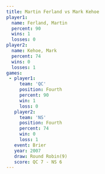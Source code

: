 ```yaml
---
title: Martin Ferland vs Mark Kehoe
player1:               
  name: Ferland, Martin
  percent: 90          
  wins: 1              
  losses: 0            
player2:               
  name: Kehoe, Mark    
  percent: 74          
  wins: 0              
  losses: 1            
games:
 - player1:          
     team: 'QC'      
     position: Fourth
     percent: 90     
     win: 1          
     loss: 0         
   player2:          
     team: 'NS'      
     position: Fourth
     percent: 74     
     win: 0          
     loss: 1         
   event: Brier        
   year: 2007          
   draw: Round Robin(9)
   score: QC 7 - NS 6  
---
```


